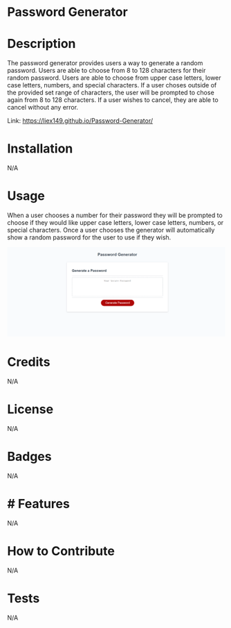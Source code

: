 # Password Generator


# Description
The password generator provides users a way to generate a random password. Users are able to choose from 8 to 128 characters for their random password. Users are able to choose from upper case letters, lower case letters, numbers, and special characters. If a user choses outside of the provided set range of characters, the user will be prompted to chose again from 8 to 128 characters. If a user wishes to cancel, they are able to cancel without any error. 

Link: https://liex149.github.io/Password-Generator/ 

# Installation
N/A

# Usage
When a user chooses a number for their password they will be prompted to choose if they would like upper case letters, lower case letters, numbers, or special characters. Once a user chooses the generator will automatically show a random password for the user to use if they wish. 

![password generator](<PW generator.PNG>)

# Credits
N/A

# License
N/A

# Badges
N/A

# # Features
N/A

# How to Contribute
N/A

# Tests
N/A
